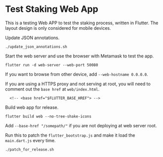 # Test Staking Web App

This is a testing Web APP to test the staking process, written in Flutter. The layout design is only considered for mobile devices.



Update JSON annotations.

```
./update_json_annotations.sh
```



Start the web server and use the browser with Metamask to test the app.

```
flutter run -d web-server --web-port 50080
```

If you want to browse from other device, add `--web-hostname 0.0.0.0`.

If you are using a HTTPS proxy and not serving at root, you will need to comment out the `base href` at `web/index.html`.

```
  <!-- <base href="$FLUTTER_BASE_HREF"> -->
```



Build web app for release.

```
flutter build web --no-tree-shake-icons
```

Add `--base-href "/somepath/"` if you are not deploying at web server root.



Run this to patch the `flutter_bootstrap.js` and make it load the `main.dart.js` every time.

```
./patch_for_release.sh
```

